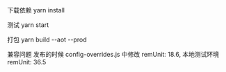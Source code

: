 下载依赖
yarn install

测试
yarn start

打包 yarn build --aot --prod

兼容问题
发布的时候 config-overrides.js 中修改 remUnit: 18.6,
本地测试环境 remUnit: 36.5